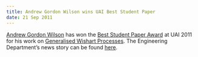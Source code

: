 ```yaml
---
title: Andrew Gordon Wilson wins UAI Best Student Paper
date: 21 Sep 2011
---
```



[Andrew Gordon Wilson](http://mlg.eng.cam.ac.uk/andrew/) has won the [Best Student Paper Award](http://auai.org/uai2011/accepted.html) at UAI 2011 for his work on [Generalised Wishart Processes](http://uai.sis.pitt.edu/papers/11/p736-wilson.pdf).  The Engineering Department’s news story can be found [here](http://www.eng.cam.ac.uk/news/stories/2011/artificial_intelligence/).

 

